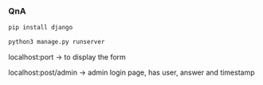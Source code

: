 ### QnA

```bash
pip install django
```

```bash
python3 manage.py runserver
```


<p>localhost:port   -> to display the form<p>
<p>localhost:post/admin  -> admin login page, has user, answer and timestamp<p>

